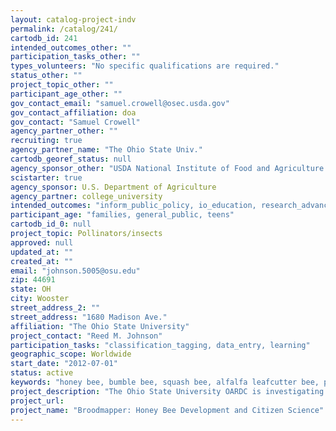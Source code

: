 ```yaml
---
layout: catalog-project-indv
permalink: /catalog/241/
cartodb_id: 241
intended_outcomes_other: ""
participation_tasks_other: ""
types_volunteers: "No specific qualifications are required."
status_other: ""
project_topic_other: ""
participant_age_other: ""
gov_contact_email: "samuel.crowell@osec.usda.gov"
gov_contact_affiliation: doa
gov_contact: "Samuel Crowell"
agency_partner_other: ""
recruiting: true
agency_partner_name: "The Ohio State Univ."
cartodb_georef_status: null
agency_sponsor_other: "USDA National Institute of Food and Agriculture (USDA-NIFA)"
scistarter: true
agency_sponsor: U.S. Department of Agriculture
agency_partner: college_university
intended_outcomes: "inform_public_policy, io_education, research_advancement"
participant_age: "families, general_public, teens"
cartodb_id_0: null
project_topic: Pollinators/insects
approved: null
updated_at: ""
created_at: ""
email: "johnson.5005@osu.edu"
zip: 44691
state: OH
city: Wooster
street_address_2: ""
street_address: "1680 Madison Ave."
affiliation: "The Ohio State University"
project_contact: "Reed M. Johnson"
participation_tasks: "classification_tagging, data_entry, learning"
geographic_scope: Worldwide
start_date: "2012-07-01"
status: active
keywords: "honey bee, bumble bee, squash bee, alfalfa leafcutter bee, pesticide, insecticide, fungicide, toxicology, queen, larva"
project_description: "The Ohio State University OARDC is investigating Miticide and Fungicide Interactions and their effect on honey bee brood survival and development. As a part of that study, Broodmapper is used to determine the cell contents using photographs of combs from experimental colonies."
project_url:
project_name: "Broodmapper: Honey Bee Development and Citizen Science"
---
```

